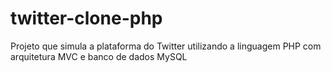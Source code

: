 # twitter-clone-php
Projeto que simula a plataforma do Twitter utilizando a linguagem PHP com arquitetura MVC e banco de dados MySQL

